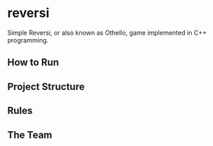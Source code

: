 # reversi

Simple Reversi, or also known as Othello, game implemented in C++ programming.

## How to Run

## Project Structure

## Rules

## The Team